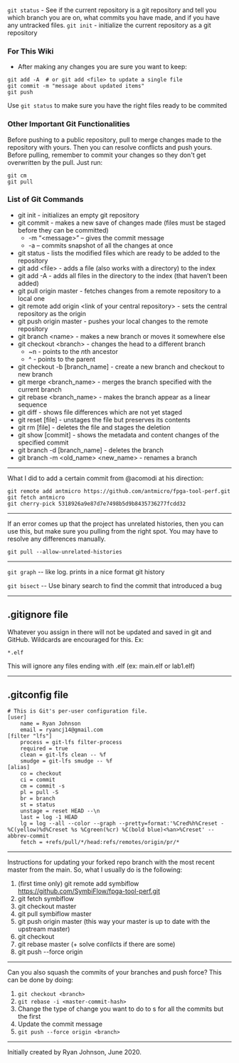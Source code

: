### 

`git status` - See if the current repository is a git repository and tell you which branch you are on, what commits you have made, and if you have any untracked files.
`git init` - initialize the current repository as a git repository

### For This Wiki

* After making any changes you are sure you want to keep:
```
git add -A  # or git add <file> to update a single file
git commit -m "message about updated items"
git push
```

Use `git status` to make sure you have the right files ready to be commited

### Other Important Git Functionalities
Before pushing to a public repository, pull to merge changes made to the repository with yours. Then you can resolve conflicts and push yours. Before pulling, remember to commit your changes so they don't get overwritten by the pull. Just run:
```
git cm
git pull
```
### List of Git Commands
 
* git init - initializes an empty git repository
* git commit - makes a new save of changes made (files must be staged before they can be committed)
    * -m “\<message>” – gives the commit message
    * -a – commits snapshot of all the changes at once
* git status - lists the modified files which are ready to be added to the repository
* git add \<file> - adds a file (also works with a directory) to the index
* git add -A - adds all files in the directory to the index (that haven’t been added)
* git pull origin master  - fetches changes from a remote repository to a local one
* git remote add origin \<link of your central repository> - sets the central repository as the origin
* git push origin master - pushes your local changes to the remote repository
* git branch \<name>  	- makes a new branch or moves it somewhere else
* git checkout \<branch>  - changes the head to a different branch
    * ~n - points to the *n*th ancestor
    * ^ - points to the parent
* git checkout -b [branch_name] - create a new branch and checkout to new branch
* git merge \<branch_name> - merges the branch specified with the current branch
* git rebase \<branch_name> - makes the branch appear as a linear sequence
* git diff - shows file differences which are not yet staged
* git reset [file] - unstages the file but preserves its contents
* git rm [file] - deletes the file and stages the deletion
* git show [commit] - shows the metadata and content changes of the specified commit
* git branch -d [branch_name] - deletes the branch
* git branch -m \<old_name> \<new_name> - renames a branch
***
What I did to add a certain commit from @acomodi at his direction:
```
git remote add antmicro https://github.com/antmicro/fpga-tool-perf.git
git fetch antmicro
git cherry-pick 5318926a9e87d7e7498b5d9b8435736277fcdd32
```
***

If an error comes up that the project has unrelated histories, then you can use this, but make sure you pulling from the right spot. You may have to resolve any differences manually.
```
git pull --allow-unrelated-histories
```

***

`git graph` -- like log. prints in a nice format git history

`git bisect` -- Use binary search to find the commit that introduced a bug

***

## .gitignore file
Whatever you assign in there will not be updated and saved in git and GitHub. Wildcards are encouraged for this.
Ex:
```
*.elf
```
This will ignore any files ending with .elf (ex: main.elf or lab1.elf)

***

## .gitconfig file
```
# This is Git's per-user configuration file.
[user]
	name = Ryan Johnson
	email = ryancj14@gmail.com
[filter "lfs"]
	process = git-lfs filter-process
	required = true
	clean = git-lfs clean -- %f
	smudge = git-lfs smudge -- %f
[alias]
    co = checkout
    ci = commit
    cm = commit -s
    pl = pull -S
    br = branch
    st = status
    unstage = reset HEAD --\n
    last = log -1 HEAD
    lg = log --all --color --graph --pretty=format:'%Cred%h%Creset -%C(yellow)%d%Creset %s %Cgreen(%cr) %C(bold blue)<%an>%Creset' --abbrev-commit
	fetch = +refs/pull/*/head:refs/remotes/origin/pr/*
```
***

Instructions for updating your forked repo branch with the most recent master from the main.
So, what I usually do is the following:
1. (first time only) git remote add symbiflow https://github.com/SymbiFlow/fpga-tool-perf.git
2. git fetch symbiflow
3. git checkout master
4. git pull symbiflow master
5. git push origin master (this way your master is up to date with the upstream master)
6. git checkout <branch>
7. git rebase master (+ solve confilcts if there are some)
8. git push --force origin <branch>

***
Can you also squash the commits of your branches and push force?
This can be done by doing:
1. `git checkout <branch>`
1. `git rebase -i <master-commit-hash>`
2. Change the type of change you want to do to s for all the commits but the first
3. Update the commit message
4. `git push --force origin <branch>`

----------------------------------
Initially created by Ryan Johnson, June 2020.